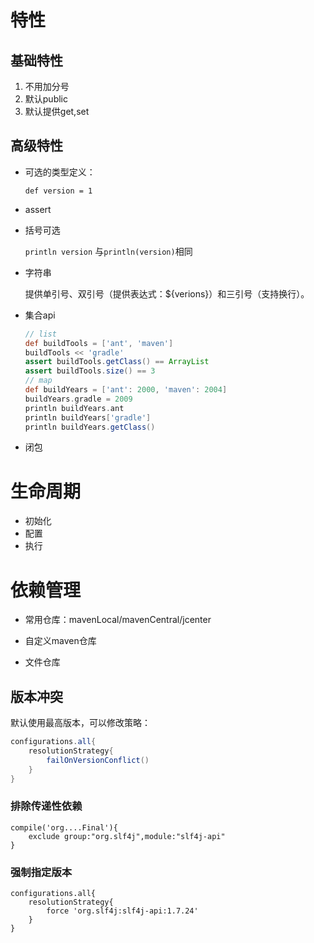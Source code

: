 # 特性

## 基础特性

1. 不用加分号
2. 默认public
3. 默认提供get,set

## 高级特性

- 可选的类型定义：

  `def version = 1`

- assert

- 括号可选

  `println version` 与`println(version)`相同

- 字符串

  提供单引号、双引号（提供表达式：${verions}）和三引号（支持换行）。

- 集合api

  ```groovy
  // list
  def buildTools = ['ant', 'maven']
  buildTools << 'gradle'
  assert buildTools.getClass() == ArrayList
  assert buildTools.size() == 3
  // map
  def buildYears = ['ant': 2000, 'maven': 2004]
  buildYears.gradle = 2009
  println buildYears.ant
  println buildYears['gradle']
  println buildYears.getClass()
  ```

- 闭包

# 生命周期

- 初始化
- 配置
- 执行

# 依赖管理

- 常用仓库：mavenLocal/mavenCentral/jcenter

- 自定义maven仓库

- 文件仓库

## 版本冲突

默认使用最高版本，可以修改策略：

```groovy
configurations.all{
	resolutionStrategy{
		failOnVersionConflict()
	}
}
```

### 排除传递性依赖

```
compile('org....Final'){
	exclude group:"org.slf4j",module:"slf4j-api"
}
```

### 强制指定版本

```
configurations.all{
	resolutionStrategy{
		force 'org.slf4j:slf4j-api:1.7.24'
	}
}
```

